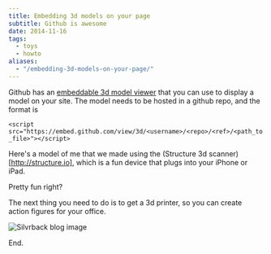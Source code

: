 ```yaml
---
title: Embedding 3d models on your page
subtitle: Github is awesome
date: 2014-11-16
tags:
  - toys
  - howto
aliases:
  - "/embedding-3d-models-on-your-page/"
---
```


Github has an [embeddable 3d model viewer](https://help.github.com/articles/3d-file-viewer/) that you can use to display a model on your site.  The model needs to be hosted in a github repo, and the format is

`<script src="https://embed.github.com/view/3d/<username>/<repo>/<ref>/<path_to_file>"></script>`

Here's a model of me that we made using the (Structure 3d scanner)[http://structure.io], which is a fun device that plugs into your iPhone or iPad.

<p><script src="https://embed.github.com/view/3d/sublimeguile/model_army/master/will%20clean.stl"></script></p>

Pretty fun right?

The next thing you need to do is to get a 3d printer, so you can create action figures for your office.

![Silvrback blog image](https://silvrback.s3.amazonaws.com/uploads/f685deb9-2974-425c-bb5b-6d6727b33159/10514107_312439818930875_824765904_n_large.jpg)

End.
